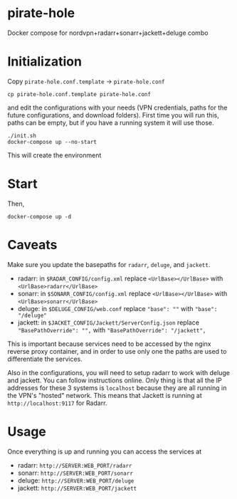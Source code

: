 # pirate-hole
Docker compose for nordvpn+radarr+sonarr+jackett+deluge combo

# Initialization
Copy `pirate-hole.conf.template` -> `pirate-hole.conf`
```
cp pirate-hole.conf.template pirate-hole.conf
```

and edit the configurations with your needs (VPN credentials, paths for the future configurations, and download folders). First time you will run this, paths can be empty, but if you have a running system it will use those.

```
./init.sh
docker-compose up --no-start
```
This will create the environment

# Start

Then,
```
docker-compose up -d
```

# Caveats

Make sure you update the basepaths for `radarr`, `deluge`, and `jackett`.

- radarr: in `$RADAR_CONFIG/config.xml` replace `<UrlBase></UrlBase>` with `<UrlBase>radarr</UrlBase>`
- sonarr: in `$SONARR_CONFIG/config.xml` replace `<UrlBase></UrlBase>` with `<UrlBase>sonarr</UrlBase>`
- deluge: in `$DELUGE_CONFIG/web.conf` replace `"base": ""` with `"base": "/deluge"`
- jackett: in `$JACKET_CONFIG/Jackett/ServerConfig.json` replace `"BasePathOverride": "",` with `"BasePathOverride": "/jackett",`

This is important because services need to be accessed by the nginx reverse proxy container, and in order to use only one the paths are used to differentiate the services.

Also in the configurations, you will need to setup radarr to work with deluge and jackett. You can follow instructions online. Only thing is that all the IP addresses for these 3 systems is `localhost` because they are all running in the VPN's "hosted" network. This means that Jackett is running at `http://localhost:9117` for Radarr.

# Usage
Once everything is up and running you can access the services at
- radarr: `http://SERVER:WEB_PORT/radarr`
- sonarr: `http://SERVER:WEB_PORT/sonarr`
- deluge: `http://SERVER:WEB_PORT/deluge`
- jackett: `http://SERVER:WEB_PORT/jackett`
